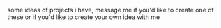 some ideas of projects i have, message me if you'd like to create one of these or if you'd like to create your own idea with me
